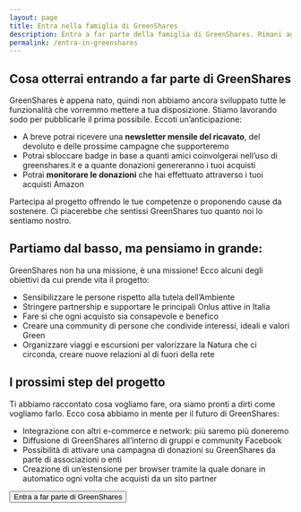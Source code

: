 ```yaml
---
layout: page
title: Entra nella famiglia di GreenShares
description: Entra a far parte della famiglia di GreenShares. Rimani aggiornato sugli sviluppi dei progetti e su come verranno destinate le donazioni.
permalink: /entra-in-greenshares
---
```


## Cosa otterrai entrando a far parte di GreenShares
GreenShares è appena nato, quindi non abbiamo ancora sviluppato tutte le funzionalità che vorremmo mettere a tua disposizione. Stiamo lavorando sodo per pubblicarle il prima possibile. Eccoti un’anticipazione:
- A breve potrai ricevere una **newsletter mensile del ricavato**, del devoluto e delle prossime campagne che supporteremo
-	Potrai sbloccare badge in base a quanti amici coinvolgerai nell’uso di greenshares.it e a quante donazioni genereranno i tuoi acquisti
-	Potrai **monitorare le donazioni** che hai effettuato attraverso i tuoi acquisti Amazon

Partecipa al progetto offrendo le tue competenze o proponendo cause da sostenere. Ci piacerebbe che sentissi GreenShares tuo quanto noi lo sentiamo nostro.

## Partiamo dal basso, ma pensiamo in grande:
GreenShares non ha una missione, è una missione! Ecco alcuni degli obiettivi da cui prende vita il progetto:
- Sensibilizzare le persone rispetto alla tutela dell’Ambiente
- Stringere partnership e supportare le principali Onlus attive in Italia
- Fare sì che ogni acquisto sia consapevole e benefico
- Creare una community di persone che condivide interessi, ideali e valori Green
- Organizzare viaggi e escursioni per valorizzare la Natura che ci circonda, creare nuove relazioni al di fuori della rete

## I prossimi step del progetto
Ti abbiamo raccontato cosa vogliamo fare, ora siamo pronti a dirti come vogliamo farlo. Ecco cosa abbiamo in mente per il futuro di GreenShares:
- Integrazione con altri e-commerce e network: più saremo più doneremo
- Diffusione di GreenShares all’interno di gruppi e community Facebook
- Possibilità di attivare una campagna di donazioni su GreenShares da parte di associazioni o enti
- Creazione di un’estensione per browser tramite la quale donare in automatico ogni volta che acquisti da un sito partner 


<button id="join" class="btn btn-block btn-primary btn-login-facebook">Entra a far parte di GreenShares</button>
